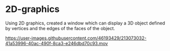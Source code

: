 # 2D-graphics
Using 2D graphics, created a window which can display a 3D object defined by vertices and the edges of the faces of the object.


https://user-images.githubusercontent.com/46193429/213073032-41a53996-40ac-490f-8ca3-e246dbd70c93.mov

